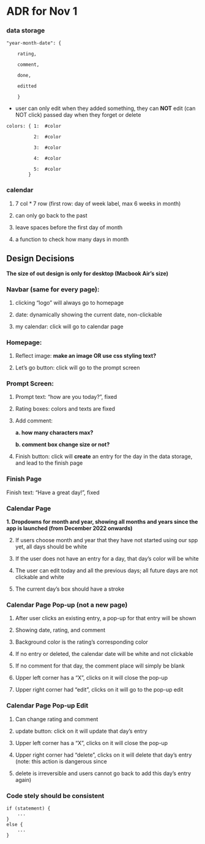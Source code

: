 # ADR for Nov 1


### data storage

```
"year-month-date": {

    rating,

    comment,

    done,

    editted

    }
```

* user can only edit when they added something, they can **NOT** edit (can NOT click) passed day when they forget or delete

```
colors: { 1:  #color

	      2:  #color

	      3:  #color

	      4:  #color

	      5:  #color 
        }
```


### calendar

1. 7 col * 7 row (first row: day of week label, max 6 weeks in month)

2. can only go back to the past

3. leave spaces before the first day of month

4. a function to check how many days in month


## Design Decisions

**The size of out design is only for desktop (Macbook Air’s size)**


### Navbar (same for every page): 

1. clicking “logo” will always go to homepage

2. date: dynamically showing the current date, non-clickable

3. my calendar: click will go to calendar page


### Homepage:

1. Reflect image: **make an image OR use css styling text?**

2. Let’s go button: click will go to the prompt screen


### Prompt Screen:

1. Prompt text: “how are you today?”, fixed

2. Rating boxes: colors and texts are fixed

3. Add comment: 

    **a. how many characters max?**

    **b. comment box change size or not?**

4. Finish button: click will **create** an entry for the day in the data storage, and lead to the finish page


### Finish Page

Finish text: “Have a great day!”, fixed


### Calendar Page

**1. Dropdowns for month and year, showing all months and years since the app is launched (from December 2022 onwards)**

2. If users choose month and year that they have not started using our spp yet, all days should be white

3. If the user does not have an entry for a day, that day’s color will be white

4. The user can edit today and all the previous days; all future days are not clickable and white

5. The current day’s box should have a stroke


### Calendar Page Pop-up (not a new page)

1. After user clicks an existing entry, a pop-up for that entry will be shown

2. Showing date, rating, and comment

3. Background color is the rating’s corresponding color

4. If no entry or deleted, the calendar date will be white and not clickable

5. If no comment for that day, the comment place will simply be blank

6. Upper left corner has a “X”, clicks on it will close the pop-up

7. Upper right corner had “edit”, clicks on it will go to the pop-up edit


### Calendar Page Pop-up Edit

1. Can change rating and comment

2. update button: click on it will update that day’s entry

3. Upper left corner has a “X”, clicks on it will close the pop-up

4. Upper right corner had “delete”, clicks on it will delete that day’s entry (note: this action is dangerous since 

5. delete is irreversible and users cannot go back to add this day’s entry again)


### Code stely should be consistent

```
if (statement) {
    ...
}
else {
    ...
}
```
